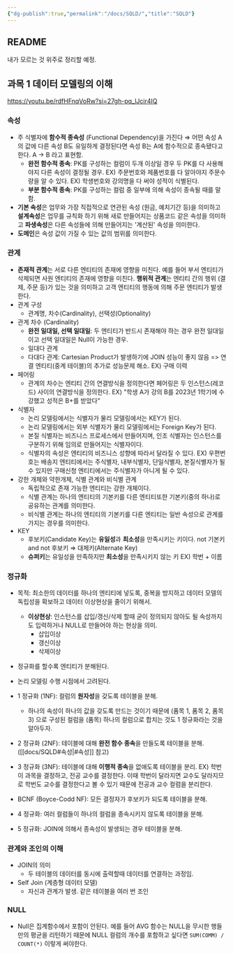```yaml
---
{"dg-publish":true,"permalink":"/docs/SQLD/","title":"SQLD"}
---
```



## README

내가 모르는 것 위주로 정리할 예정.

## 과목 1 데이터 모델링의 이해

<https://youtu.be/rdfHFnqVoRw?si=27gh-pq_lJcir4IQ>

### 속성

- 주 식별자에 **함수적 종속성** (Functional Dependency)을 가진다 ⇒ 어떤 속성 A의 값에 다른 속성 B도 유일하게 결정된다면 속성 B는 A에 함수적으로 종속됐다고 한다. A → B 라고 표현함.
	- **완전 함수적 종속**: PK를 구성하는 컬럼이 두개 이상일 경우 두 PK를 다 사용해야지 다른 속성이 결정될 경우. EX) 주문번호와 제품번호를 다 알아야지 주문수량을 알 수 있다. EX) 학생번호와 강의명을 다 써야 성적이 식별된다.
	- **부분 함수적 종속**: PK를 구성하는 컬럼 중 일부에 의해 속성이 종속될 때를 말함.
- **기본 속성**은 업무와 가장 직접적으로 연관된 속성 (원금, 예치기간 등)을 의미하고 **설계속성**은 업무를 규칙화 하기 위해 새로 만들어지는 상품코드 같은 속성을 의미하고 **파생속성**은 다른 속성들에 의해 만들어지는 '계산된' 속성을 의미한다.
- **도메인**은 속성 값이 가질 수 있는 값의 범위를 의미한다.

### 관계

- **존재적 관계**는 서로 다른 엔티티의 존재에 영향을 미친다. 예를 들어 부서 엔티티가 삭제되면 사원 엔티티의 존재에 영향을 미친다. **행위적 관계**는 엔티티 간의 행위 (결제, 주문 등)가 있는 것을 의미하고 고객 엔티티의 행동에 의해 주문 엔티티가 발생한다.
- 관계 구성
	- 관계명, 차수(Cardinality), 선택성(Optionality)
- 관계 차수 (Cardinality)
	- **완전 일대일, 선택 일대일**: 두 엔티티가 반드시 존재해야 하는 경우 완전 일대일이고 선택 일대일은 Null이 가능한 경우.
	- 일대다 관계
	- 다대다 관계: Cartesian Product가 발생하기에 JOIN 성능이 좋지 않음 => 연결 엔티티(중계 테이블)의 추가로 성능문제 해소. EX) 구매 이력
- 페어링
	- 관계의 차수는 엔티티 간의 연결방식을 정의한다면 페어링은 두 인스턴스(레코드) 사이의 연결방식을 정의한다. EX) "학생 A가 강의 B를 2023년 1학기에 수강했고 성적은 B+를 받았다"
- 식별자
	- 논리 모델링에서는 식별자가 물리 모델링에서는 KEY가 된다.
	- 논리 모델링에서는 외부 식별자가 물리 모델링에서는 Foreign Key가 된다.
	- 본질 식별자는 비즈니스 프로세스에서 만들어지며, 인조 식별자는 인스턴스를 구분하기 위해 임의로 만들어지는 식별자이다.
	- 식별자의 속성은 엔티티의 비즈니스 성향에 따라서 달라질 수 있다. EX) 우편번호는 배송지 엔티티에서는 주식별자, 내부식별자, 단일식별자, 본질식별자가 될 수 있지만 구매신청 엔티티에서는 주식별자가 아니게 될 수 있다.
- 강한 개체와 약한개체, 식별 관계와 비식별 관계
	- 독립적으로 존재 가능한 엔티티는 강한 개체이다.
	- 식별 관계는 하나의 엔티티의 기본키를 다른 엔티티또한 기본키(중의 하나)로 공유하는 관계를 의미한다.
	- 비식별 관계는 하나의 엔티티의 기본키를 다른 엔티티는 일반 속성으로 관계를 가지는 경우를 의미한다.
- KEY
	- 후보키(Candidate Key)는 **유일성**과 **최소성**을 만족시키는 키이다. not 기본키 and not 후보키 ⇒ 대체키(Alternate Key)
	- **슈퍼키**는 유일성을 만족하지만 **최소성**을 만족시키지 않는 키 EX) 학번 + 이름 

### 정규화

- 목적: 최소한의 데이터를 하나의 엔티티에 넣도록, 중복을 방지하고 데이터 모델의 독립성을 확보하고 데이터 이상현상을 줄이기 위해서.
	- **이상현상**: 인스턴스를 삽입/갱신/삭제 할때 굳이 정의되지 않아도 될 속성까지도 입력하거나 NULL로 만들어야 하는 현상을 의미.
		- 삽입이상
		- 갱신이상
		- 삭제이상
- 정규화를 할수록 엔티티가 분해된다.
- 논리 모델링 수행 시점에서 고려된다.

- 1 정규화 (1NF): 컬럼의 **원자성**을 갖도록 테이블을 분해.
	- 하나의 속성이 하나의 값을 갖도록 만드는 것이기 때문에 (품목 1, 품목 2, 품목 3) 으로 구성된 컬럼을 (품목) 하나의 컬럼으로 합치는 것도 1 정규화라는 것을 알아두자.
- 2 정규화 (2NF): 테이블에 대해 **완전 함수 종속**을 만들도록 테이블을 분해. ([[docs/SQLD#속성\|#속성]] 참고)
- 3 정규화 (3NF): 테이블에 대해 **이행적 종속**을 없애도록 테이블을 분리. EX) 학번이 과목을 결정하고, 전공 교수를 결정한다. 이때 학번이 달라지면 교수도 달라지므로 학번도 교수를 결정한다고 볼 수 있기 때문에 전공과 교수 컬럼을 분리한다.
- BCNF (Boyce-Codd NF): 모든 결정자가 후보키가 되도록 테이블을 분해.
- 4 정규화: 여러 컬럼들이 하나의 컬럼을 종속시키지 않도록 테이블을 분해.
- 5 정규화: JOIN에 의해서 종속성이 발생되는 경우 테이블을 분해.

### 관계와 조인의 이해

- JOIN의 의미
	- 두 테이블의 데이터를 동시에 출력할때 데이터를 연결하는 과정임.
- Self Join (계층형 데이터 모델)
	- 자신과 관계가 발생. 같은 테이블을 여러 번 조인

### NULL

- Null은 집계함수에서 포함이 안된다. 예를 들어 AVG 함수는 NULL을 무시한 행들만의 평균을 리턴하기 때문에 NULL 컬럼의 개수를 포함하고 싶다면 `SUM(COMM) / COUNT(*)` 이렇게 써야한다.
